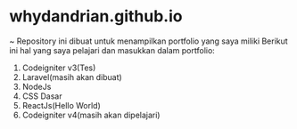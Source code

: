 # whydandrian.github.io
~ Repository ini dibuat untuk menampilkan portfolio yang saya miliki
Berikut ini hal yang saya pelajari dan masukkan dalam portfolio:
1. Codeigniter v3(Tes)
2. Laravel(masih akan dibuat)
3. NodeJs
4. CSS Dasar
5. ReactJs(Hello World)
6. Codeigniter v4(masih akan dipelajari)
